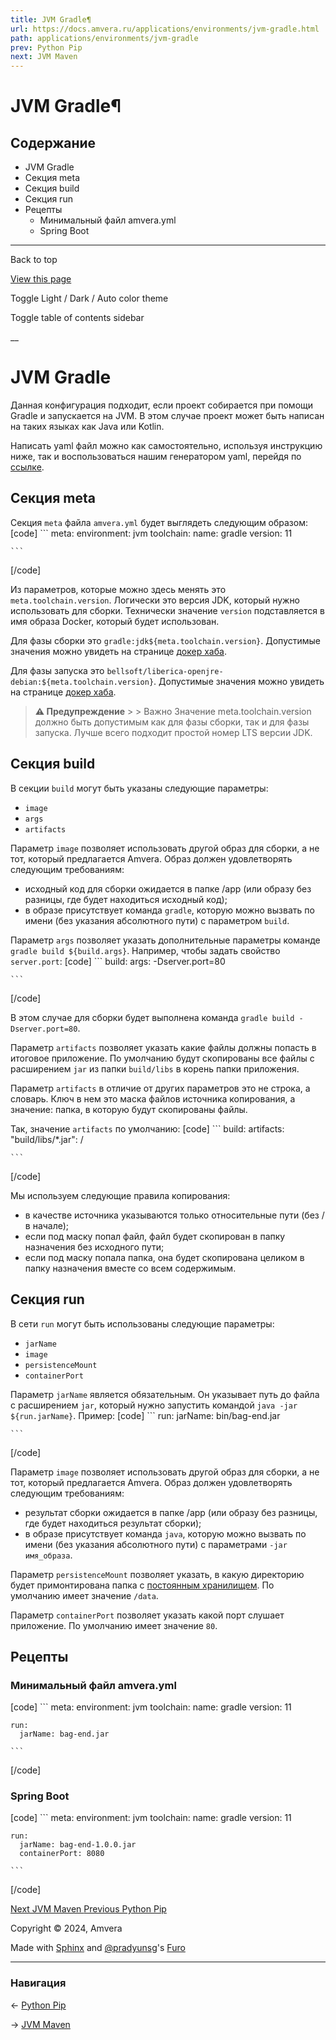 ```yaml
---
title: JVM Gradle¶
url: https://docs.amvera.ru/applications/environments/jvm-gradle.html
path: applications/environments/jvm-gradle
prev: Python Pip
next: JVM Maven
---
```


# JVM Gradle¶

## Содержание

- JVM Gradle
- Секция meta
- Секция build
- Секция run
- Рецепты
  - Минимальный файл amvera.yml
  - Spring Boot

---

Back to top

[ View this page ](<../../_sources/applications/environments/jvm-gradle.md.txt> "View this page")

Toggle Light / Dark / Auto color theme

Toggle table of contents sidebar

__

# JVM Gradle

Данная конфигурация подходит, если проект собирается при помощи Gradle и запускается на JVM. В этом случае проект может быть написан на таких языках как Java или Kotlin.

Написать yaml файл можно как самостоятельно, используя инструкцию ниже, так и воспользоваться нашим генератором yaml, перейдя по [ссылке](<https://manifest.amvera.ru/>).

## Секция meta

Секция ``meta`` файла ``amvera.yml`` будет выглядеть следующим образом:
[code] 
    ```
    meta:
      environment: jvm
      toolchain:
        name: gradle
        version: 11
    
    ```
    
[/code]

Из параметров, которые можно здесь менять это ``meta.toolchain.version``. Логически это версия JDK, который нужно использовать для сборки. Технически значение ``version`` подставляется в имя образа Docker, который будет использован.

Для фазы сборки это ``gradle:jdk${meta.toolchain.version}``. Допустимые значения можно увидеть на странице [докер хаба](<https://hub.docker.com/_/gradle/tags?page=1&amp;name=jdk>).

Для фазы запуска это ``bellsoft/liberica-openjre-debian:${meta.toolchain.version}``. Допустимые значения можно увидеть на странице [докер хаба](<https://hub.docker.com/r/bellsoft/liberica-openjre-debian/tags>).

> **⚠️ Предупреждение** > > Важно Значение meta.toolchain.version должно быть допустимым как для фазы сборки, так и для фазы запуска. Лучше всего подходит простой номер LTS версии JDK. 

## Секция build

В секции ``build`` могут быть указаны следующие параметры:
* ``image``
* ``args``
* ``artifacts``

Параметр ``image`` позволяет использовать другой образ для сборки, а не тот, который предлагается Amvera. Образ должен удовлетворять следующим требованиям:
* исходный код для сборки ожидается в папке /app (или образу без разницы, где будет находиться исходный код);
* в образе присутствует команда ``gradle``, которую можно вызвать по имени (без указания абсолютного пути) с параметром ``build``.

Параметр ``args`` позволяет указать дополнительные параметры команде ``gradle build ${build.args}``. Например, чтобы задать свойство ``server.port``:
[code] 
    ```
    build:
      args: -Dserver.port=80
    
    ```
    
[/code]

В этом случае для сборки будет выполнена команда ``gradle build -Dserver.port=80``.

Параметр ``artifacts`` позволяет указать какие файлы должны попасть в итоговое приложение. По умолчанию будут скопированы все файлы с расширением ``jar`` из папки ``build/libs`` в корень папки приложения.

Параметр ``artifacts`` в отличие от других параметров это не строка, а словарь. Ключ в нем это маска файлов источника копирования, а значение: папка, в которую будут скопированы файлы.

Так, значение ``artifacts`` по умолчанию:
[code] 
    ```
    build:
      artifacts:
        "build/libs/*.jar": /
    
    ```
    
[/code]

Мы используем следующие правила копирования:
* в качестве источника указываются только относительные пути (без / в начале);
* если под маску попал файл, файл будет скопирован в папку назначения без исходного пути;
* если под маску попала папка, она будет скопирована целиком в папку назначения вместе со всем содержимым.

## Секция run

В сети ``run`` могут быть использованы следующие параметры:
* ``jarName``
* ``image``
* ``persistenceMount``
* ``containerPort``

Параметр ``jarName`` является обязательным. Он указывает путь до файла с расширением ``jar``, который нужно запустить командой ``java -jar ${run.jarName}``. Пример:
[code] 
    ```
    run:
      jarName: bin/bag-end.jar
    
    ```
    
[/code]

Параметр ``image`` позволяет использовать другой образ для сборки, а не тот, который предлагается Amvera. Образ должен удовлетворять следующим требованиям:
* результат сборки ожидается в папке /app (или образу без разницы, где будет находиться результат сборки);
* в образе присутствует команда ``java``, которую можно вызвать по имени (без указания абсолютного пути) с параметрами ``-jar имя_образа``.

Параметр ``persistenceMount`` позволяет указать, в какую директорию будет примонтирована папка с [постоянным хранилищем](<../storage.html#data>). По умолчанию имеет значение ``/data``.

Параметр ``containerPort`` позволяет указать какой порт слушает приложение. По умолчанию имеет значение ``80``.

## Рецепты

### Минимальный файл amvera.yml
[code] 
    ```
    meta:
      environment: jvm
      toolchain:
        name: gradle
        version: 11
    
    run:
      jarName: bag-end.jar
    
    ```
    
[/code]

### Spring Boot
[code] 
    ```
    meta:
      environment: jvm
      toolchain:
        name: gradle
        version: 11
    
    run:
      jarName: bag-end-1.0.0.jar
      containerPort: 8080
    
    ```
    
[/code]

[ Next JVM Maven ](<jvm-maven.html>) [ Previous Python Pip ](<python-pip.html>)

Copyright © 2024, Amvera 

Made with [Sphinx](<https://www.sphinx-doc.org/>) and [@pradyunsg](<https://pradyunsg.me>)'s [Furo](<https://github.com/pradyunsg/furo>)


---

### Навигация

← [Python Pip](python-pip.md)

→ [JVM Maven](jvm-maven.md)
